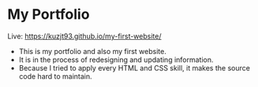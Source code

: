 # My Portfolio

Live: https://kuzjt93.github.io/my-first-website/
- This is my portfolio and also my first website.
- It is in the process of redesigning and updating information.
- Because I tried to apply every HTML and CSS skill, it makes the source code hard to maintain.


